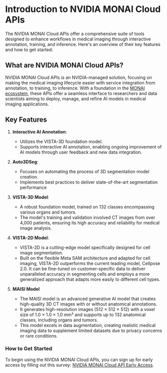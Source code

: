 # Introduction to NVIDIA MONAI Cloud APIs

The NVIDIA MONAI Cloud APIs offer a comprehensive suite of tools designed to enhance workflows in medical imaging through interactive annotation, training, and inference. Here's an overview of their key features and how to get started:

## What are NVIDIA MONAI Cloud APIs?

NVIDIA MONAI Cloud APIs is an NVIDIA-managed solution, focusing on making the medical imaging lifecycle easier with service integration from annotation, to training, to inference. With a foundation in the [MONAI ecosystem](https://monai.io/), these APIs offer a seamless interface to researchers and data scientists aiming to deploy, manage, and refine AI models in medical imaging applications.

## Key Features

1. **Interactive AI Annotation**: 
   - Utilizes the VISTA-3D foundation model.
   - Supports interactive AI annotation, enabling ongoing improvement of AI models through user feedback and new data integration.

2. **Auto3DSeg**:
   - Focuses on automating the process of 3D segmentation model creation.
   - Implements best practices to deliver state-of-the-art segmentation performance

3. **VISTA-3D Model**:
   - A robust foundation model, trained on 132 classes encompassing various organs and tumors.
   - The model's training and validation involved CT images from over 4,000 patients, ensuring its high accuracy and reliability for medical image analysis.

4. **VISTA-2D Model**:
   - VISTA-2D is a cutting-edge model specifically designed for cell image segmentation.
   - Built on the flexible Meta SAM architecture and adapted for cell imaging, VISTA-2D outperforms the current leading model, Cellpose 2.0. It can be fine-tuned on customer-specific data to deliver unparalleled accuracy in segmenting cells and employs a more generalized approach that adapts more easily to different cell types.

5. **MAISI Model**
   - The MAISI model is an advanced generative AI model that creates high-quality 3D CT images with or without anatomical annotations.
   - It generates high-resolution images (512 × 512 × 512) with a voxel size of 1.0 × 1.0 × 1.0 mm³ and supports up to 132 anatomical classes, including organs and tumors.
   - This model excels in data augmentation, creating realistic medical imaging data to supplement limited datasets due to privacy concerns or rare conditions.


### How to Get Started

To begin using the NVIDIA MONAI Cloud APIs, you can sign up for early access by filling out this survey: [NVIDIA MONAI Cloud API Early Access](https://developer.nvidia.com/nvidia-monai-cloud-api-early-access-program/join). 
